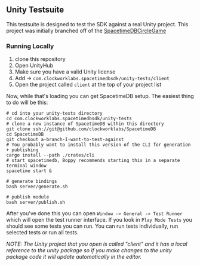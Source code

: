 ## Unity Testsuite

This testsuite is designed to test the SDK against a real Unity project. This project was initially branched off of the [SpacetimeDBCircleGame](https://github.com/clockworklabs/SpacetimeDBCircleGame)

### Running Locally

1. clone this repository
2. Open UnityHub
3. Make sure you have a valid Unity license
4. Add -> `com.clockworklabs.spacetimedbsdk/unity-tests/client`
5. Open the project called `client` at the top of your project list

Now, while that's loading you can get SpacetimeDB setup. The easiest thing to do will be this:
```
# cd into your unity-tests directory
cd com.clockworklabs.spacetimedbsdk/unity-tests
# clone a new instance of SpacetimeDB within this directory
git clone ssh://git@github.com/clockworklabs/SpacetimeDB
cd SpacetimeDB
git checkout a-branch-I-want-to-test-against
# You probably want to install this version of the CLI for generation + publishing
cargo install --path ./crates/cli
# start spacetimedb, Boppy recommends starting this in a separate terminal window
spacetime start &

# generate bindings
bash server/generate.sh

# publish module
bash server/publish.sh
```

After you've done this you can open `Window -> General -> Test Runner` which will open the test runner interface. If you look in `Play Mode Tests` you should see some tests you can run. You can run tests individually, run selected tests or run all tests.

*NOTE: The Unity project that you open is called "client" and it has a local reference to the unity package so if you make changes to the unity package code it will update automatically in the editor.*
